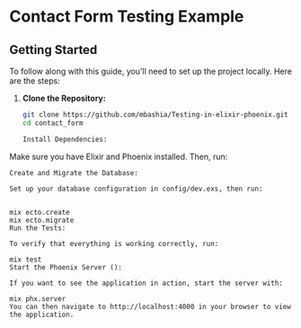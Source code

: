 # Contact Form Testing Example

## Getting Started

To follow along with this guide, you'll need to set up the project locally. Here are the steps:

1. **Clone the Repository:**

   ```bash
   git clone https://github.com/mbashia/Testing-in-elixir-phoenix.git
   cd contact_form

   Install Dependencies:

Make sure you have Elixir and Phoenix installed. Then, run:


```mix deps.get
Create and Migrate the Database:

Set up your database configuration in config/dev.exs, then run:


mix ecto.create
mix ecto.migrate
Run the Tests:

To verify that everything is working correctly, run:

mix test
Start the Phoenix Server ():

If you want to see the application in action, start the server with:

mix phx.server
You can then navigate to http://localhost:4000 in your browser to view the application.
